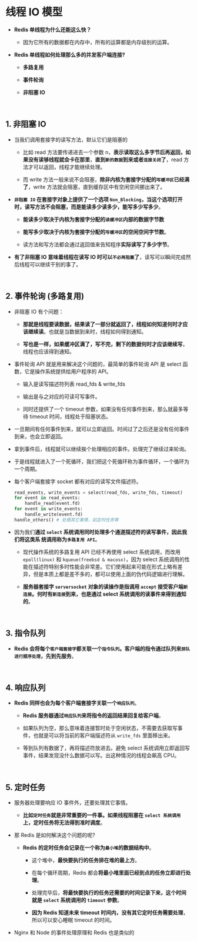# **线程 IO 模型**

- **Redis 单线程为什么还能这么快？**
    - 因为它所有的数据都在内存中，所有的运算都是内存级别的运算。

- **Redis 单线程如何处理那么多的并发客户端连接?**
    - **多路复用**

    - **事件轮询**

    - **非阻塞 IO**

<br>

## **1. 非阻塞 IO**
- 当我们调用套接字的读写方法，默认它们是阻塞的
    - 比如 read 方法要传递进去一个参数 n，**表示读取这么多字节后再返回，如果没有读够线程就会卡在那里**，**直到`新的数据`到来或者`连接关闭`了**，read 方法才可以返回，线程才能继续处理。
    
    - 而 write 方法一般来说不会阻塞，**除非内核为套接字分配的`写缓冲区`已经满了**，write 方法就会阻塞，直到缓存区中有空闲空间挪出来了。

- **`非阻塞 IO` 在套接字对象上提供了一个选项 `Non_Blocking`，当这个选项打开时，读写方法不会阻塞，而是能读多少读多少，能写多少写多少**。
    - **能读多少取决于内核为套接字分配的`读缓冲区`内部的数据字节数**
    
    - **能写多少取决于内核为套接字分配的`写缓冲区`的空闲空间字节数**。
    
    - 读方法和写方法都会通过返回值来告知程序**实际读写了多少字节**。

- **有了非阻塞 IO 意味着线程在读写 IO 时可以`不必再阻塞`了**，读写可以瞬间完成然后线程可以继续干别的事了。

<br>

## **2. 事件轮询 (多路复用)**
- 非阻塞 IO 有个问题：
    - **那就是线程要读数据，结果读了一部分就返回了，线程如何知道何时才应该继续读**。也就是当数据到来时，线程如何得到通知。
    
    - **写也是一样，如果缓冲区满了，写不完，剩下的数据何时才应该继续写**，线程也应该得到通知。

- 事件轮询 API 就是用来解决这个问题的，最简单的事件轮询 API 是 select 函数，它是操作系统提供给用户程序的 API。
    - 输入是读写描述符列表 read_fds & write_fds
    
    - 输出是与之对应的可读可写事件。
    
    - 同时还提供了一个 timeout 参数，如果没有任何事件到来，那么就最多等待 timeout 时间，线程处于阻塞状态。
    
- 一旦期间有任何事件到来，就可以立即返回。时间过了之后还是没有任何事件到来，也会立即返回。

- 拿到事件后，线程就可以继续挨个处理相应的事件。处理完了继续过来轮询。

- 于是线程就进入了一个死循环，我们把这个死循环称为事件循环，一个循环为一个周期。

- 每个客户端套接字 socket 都有对应的读写文件描述符。

    ```python
    read_events, write_events = select(read_fds, write_fds, timeout) 
    for event in read_events:
        handle_read(event.fd) 
    for event in write_events:
        handle_write(event.fd)
    handle_others() # 处理其它事情，如定时任务等
    ```

- 因为我们**通过 `select` 系统调用同时处理多个通道描述符的读写事件，因此我们将这类系 统调用称为`多路复用 API`**。
    - 现代操作系统的多路复用 API 已经不再使用 select 系统调用，而改用 `epoll(linux)` 和 `kqueue(freebsd & macosx)`，因为 select 系统调用的性能在描述符特别多时性能会非常差。它们使用起来可能在形式上略有差异，但是本质上都是差不多的，都可以使用上面的伪代码逻辑进行理解。

    - **服务器套接字 `serversocket` 对象的读操作是指调用 `accept` 接受客户端`新连接`。何时有`新连接`到来，也是通过 select 系统调用的读事件来得到通知的**。

<br>

## **3. 指令队列**
- **Redis 会将每个`客户端套接字`都关联一个`指令队列`。客户端的指令通过队列来`排队进行顺序处理`，先到先服务**。

<br>

## **4. 响应队列**
- **Redis 同样也会为每个客户端套接字关联一个`响应队列`**。
    - **Redis 服务器通过`响应队列`来将指令的返回结果回复给客户端**。
    
    - 如果队列为空，那么意味着连接暂时处于空闲状态，不需要去获取写事件，也就是可以将当前的客户端描述符从 `write_fds` 里面移出来。
    
    - 等到队列有数据了，再将描述符放进去。避免 select 系统调用立即返回写事件，结果发现没什么数据可以写。出这种情况的线程会飙高 CPU。

<br>

## **5. 定时任务**
- 服务器处理要响应 IO 事件外，还要处理其它事情。
    - **比如`定时任务`就是非常重要的一件事。如果线程阻塞在 `select 系统调用`上，定时任务将无法得到准时调度**。
    
- 那 Redis 是如何解决这个问题的呢?
    - **Redis 的定时任务会记录在一个称为`最小堆`的数据结构中**。
        - 这个堆中，**最快要执行的任务排在堆的最上方**。
        
        - 在每个循环周期，Redis 都会**将最小堆里面已经到点的任务立即进行处理**。
        
        - 处理完毕后，**将最快要执行的任务还需要的时间记录下来，这个时间就是 `select` 系统调用的 `timeout` 参数**。
        
        - **因为 Redis 知道未来 timeout 时间内，没有其它定时任务需要处理**，所以可以安心睡眠 timeout 的时间。

- Nginx 和 Node 的事件处理原理和 Redis 也是类似的